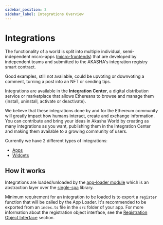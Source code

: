 ```yaml
---
sidebar_position: 2
sidebar_label: Integrations Overview
---
```


# Integrations

The functionality of a world is split into multiple individual, semi-independent micro-apps ([micro-frontends](https://micro-frontends.org/)) that are developed by independent teams and submitted to the AKASHA's integration registry smart contract.

Good examples, still not available, could be upvoting or downvoting a comment, turning a post into an NFT or sending tips.

Integrations are available in the **Integration Center**, a digital distribution service or marketplace that allows Ethereans to browse and manage them (install, uninstall, activate or deactivate).

We believe that these integrations done by and for the Ethereum community will greatly impact how humans interact, create and exchange information. You can contribute and bring your ideas in Akasha World by creating as many integrations as you want, publishing them in the Integration Center and making them available to a growing community of users.

Currently we have 2 different types of integrations:

- [Apps](applications)
- [Widgets](widgets)

## How it works

Integrations are loaded/unloaded by the [app-loader module](https://github.com/AKASHAorg/akasha-framework/tree/next/ui/app-loader) which is an abstraction layer over the [single-spa](https://single-spa.js.org/) library.

Minimum requirement for an integration to be loaded is to export a `register` function that will be called by the App Loader. It's recommended to be exported from an `index.ts` file in the `src` folder of your app.
For more information about the registration object interface, see the [Registration Object Interface](./applications/index.md#registration-object-interface) section.
